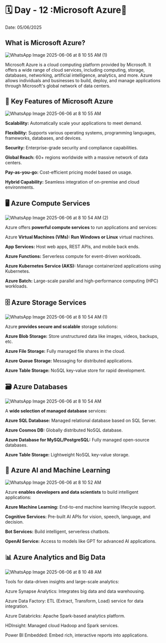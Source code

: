 # 🗓 Day - 12 :Microsoft Azure🚀

Date: 05/06/2025

## What is Microsoft Azure?

![WhatsApp Image 2025-06-06 at 8 10 55 AM (1)](https://github.com/user-attachments/assets/23d7ef67-c9a4-4020-9624-a0e747148d9a)

Microsoft Azure is a cloud computing platform provided by Microsoft. It offers a wide range of cloud services, including computing, storage, databases, networking, artificial intelligence, analytics, and more. Azure allows individuals and businesses to build, deploy, and manage applications through Microsoft's global network of data centers.

## 🚀 Key Features of Microsoft Azure

![WhatsApp Image 2025-06-06 at 8 10 55 AM](https://github.com/user-attachments/assets/1ce5400d-92c1-4eb6-888a-96ef0488a70d)

**Scalability:** Automatically scale your applications to meet demand.

**Flexibility:** Supports various operating systems, programming languages, frameworks, databases, and devices.

**Security:** Enterprise-grade security and compliance capabilities.

**Global Reach:** 60+ regions worldwide with a massive network of data centers.

**Pay-as-you-go:** Cost-efficient pricing model based on usage.

**Hybrid Capability:** Seamless integration of on-premise and cloud environments.

## 🖥️ Azure Compute Services

![WhatsApp Image 2025-06-06 at 8 10 54 AM (2)](https://github.com/user-attachments/assets/e08f24de-fec2-420a-9f8c-61112efa747b)

Azure offers **powerful compute services** to run applications and services:

Azure **Virtual Machines (VMs): Run Windows or Linux** virtual machines.

**App Services:** Host web apps, REST APIs, and mobile back ends.

**Azure Functions:** Serverless compute for event-driven workloads.

**Azure Kubernetes Service (AKS):** Manage containerized applications using Kubernetes.

**Azure Batch:** Large-scale parallel and high-performance computing (HPC) workloads.

## 🗄️ Azure Storage Services

![WhatsApp Image 2025-06-06 at 8 10 54 AM (1)](https://github.com/user-attachments/assets/4a8edf1e-ad17-49ea-8547-b2f29cf16979)

Azure **provides secure and scalable** storage solutions:

**Azure Blob Storage:** Store unstructured data like images, videos, backups, etc.

**Azure File Storage:** Fully managed file shares in the cloud.

**Azure Queue Storage:** Messaging for distributed applications.

**Azure Table Storage:** NoSQL key-value store for rapid development.

## 🗃️ Azure Databases

![WhatsApp Image 2025-06-06 at 8 10 54 AM](https://github.com/user-attachments/assets/2c05910c-e0a4-4cac-8aa9-1651d54a0cb7)

A **wide selection of managed database** services:

**Azure SQL Database:** Managed relational database based on SQL Server.

**Azure Cosmos DB:** Globally distributed NoSQL database.

**Azure Database for MySQL/PostgreSQL:** Fully managed open-source databases.

**Azure Table Storage:** Lightweight NoSQL key-value storage.

## 🧠 Azure AI and Machine Learning

![WhatsApp Image 2025-06-06 at 8 10 52 AM](https://github.com/user-attachments/assets/4b10acb1-86d7-499c-a61d-a171ad1de961)

Azure **enables developers and data scientists** to build intelligent applications:

**Azure Machine Learning:** End-to-end machine learning lifecycle support.

**Cognitive Services:** Pre-built AI APIs for vision, speech, language, and decision.

**Bot Services:** Build intelligent, serverless chatbots.

**OpenAI Service:** Access to models like GPT for advanced AI applications.

## 📊 Azure Analytics and Big Data

![WhatsApp Image 2025-06-06 at 8 10 48 AM](https://github.com/user-attachments/assets/d91e315b-a8f6-4683-ae08-8dbc5b16ac63)

Tools for data-driven insights and large-scale analytics:

Azure Synapse Analytics: Integrates big data and data warehousing.

Azure Data Factory: ETL (Extract, Transform, Load) service for data integration.

Azure Databricks: Apache Spark-based analytics platform.

HDInsight: Managed cloud Hadoop and Spark services.

Power BI Embedded: Embed rich, interactive reports into applications.


